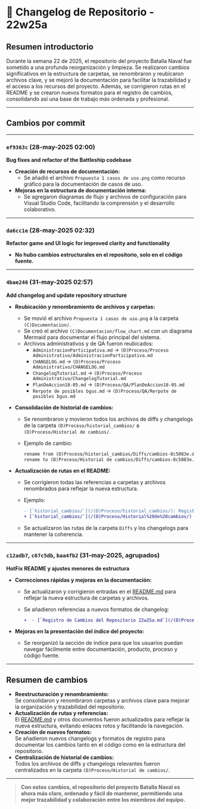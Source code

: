 # 📁 **Changelog de Repositorio - 22w25a**

## Resumen introductorio

Durante la semana 22 de 2025, el repositorio del proyecto Batalla Naval fue sometido a una profunda reorganización y limpieza. Se realizaron cambios significativos en la estructura de carpetas, se renombraron y reubicaron archivos clave, y se mejoró la documentación para facilitar la trazabilidad y el acceso a los recursos del proyecto. Además, se corrigieron rutas en el README y se crearon nuevos formatos para el registro de cambios, consolidando así una base de trabajo más ordenada y profesional.

---

## Cambios por commit

---

### `ef9363c` (28-may-2025 02:00)

**Bug fixes and refactor of the Battleship codebase**

- **Creación de recursos de documentación:**
  - Se añadió el archivo `Propuesta 1 casos de uso.png` como recurso gráfico para la documentación de casos de uso.
- **Mejoras en la estructura de documentación interna:**
  - Se agregaron diagramas de flujo y archivos de configuración para Visual Studio Code, facilitando la comprensión y el desarrollo colaborativo.

---

### `da6cc1e` (28-may-2025 02:32)

**Refactor game and UI logic for improved clarity and functionality**

- **No hubo cambios estructurales en el repositorio, solo en el código fuente.**

---

### `4bae246` (31-may-2025 02:57)

**Add changelog and update repository structure**

- **Reubicación y renombramiento de archivos y carpetas:**
  - Se movió el archivo `Propuesta 1 casos de uso.png` a la carpeta `(C)Documentacion/`.
  - Se creó el archivo `(C)Documentacion/flow_chart.md` con un diagrama Mermaid para documentar el flujo principal del sistema.
  - Archivos administrativos y de QA fueron reubicados:
    - `AdministracionParticipativa.md` → `(D)Proceso/Proceso Administrativo/AdministracionParticipativa.md`
    - `CHANGELOG.md` → `(D)Proceso/Proceso Administrativo/CHANGELOG.md`
    - `ChangelogTutorial.md` → `(D)Proceso/Proceso Administrativo/ChangelogTutorial.md`
    - `PlanDeAccion18-05.md` → `(D)Proceso/QA/PlanDeAccion18-05.md`
    - `Rerpote de posibles bgus.md` → `(D)Proceso/QA/Rerpote de posibles bgus.md`
- **Consolidación de historial de cambios:**
  - Se renombraron y movieron todos los archivos de diffs y changelogs de la carpeta `(D)Proceso/historial_cambios/` a `(D)Proceso/Historial de cambios/`.
  - Ejemplo de cambio:

    ```diff
    rename from (D)Proceso/historial_cambios/Diffs/cambios-8c5083e.diff
    rename to (D)Proceso/Historial de cambios/Diffs/cambios-8c5083e.diff
    ```

- **Actualización de rutas en el README:**
  - Se corrigieron todas las referencias a carpetas y archivos renombrados para reflejar la nueva estructura.
  - Ejemplo:

    ```diff
    - [`historial_cambios/`](/(D)Proceso/historial_cambios/): Registro de cambios y versiones del proyecto.
    + [`historial_cambios/`](/(D)Proceso/Historial%20de%20cambios/) Registro de cambios y versiones del proyecto.
    ```

  - Se actualizaron las rutas de la carpeta `Diffs` y los changelogs para mantener la coherencia.

---

### `c12adb7`, `c67c5db`, `baa4fb2` (31-may-2025, agrupados)

**HotFix README y ajustes menores de estructura**

- **Correcciones rápidas y mejoras en la documentación:**
  - Se actualizaron y corrigieron entradas en el [README.md](http://_vscodecontentref_/0) para reflejar la nueva estructura de carpetas y archivos.
  - Se añadieron referencias a nuevos formatos de changelog:

    ```diff
    +  - [`Registro de Cambios del Repositorio 22w25a.md`](/(D)Proceso/Historial%20de%20cambios/Registro%20de%20Cambios%20del%20Repositorio%2022w25a.md)
    ```

- **Mejoras en la presentación del índice del proyecto:**
  - Se reorganizó la sección de índice para que los usuarios puedan navegar fácilmente entre documentación, producto, proceso y código fuente.

---

## Resumen de cambios

- **Reestructuración y renombramiento:**  
  Se consolidaron y renombraron carpetas y archivos clave para mejorar la organización y trazabilidad del repositorio.
- **Actualización de rutas y referencias:**  
  El [README.md](http://_vscodecontentref_/1) y otros documentos fueron actualizados para reflejar la nueva estructura, evitando enlaces rotos y facilitando la navegación.
- **Creación de nuevos formatos:**  
  Se añadieron nuevos changelogs y formatos de registro para documentar los cambios tanto en el código como en la estructura del repositorio.
- **Centralización de historial de cambios:**  
  Todos los archivos de diffs y changelogs relevantes fueron centralizados en la carpeta `(D)Proceso/Historial de cambios/`.

---

> **Con estos cambios, el repositorio del proyecto Batalla Naval es ahora más claro, ordenado y fácil de mantener, permitiendo una mejor trazabilidad y colaboración entre los miembros del equipo.**
